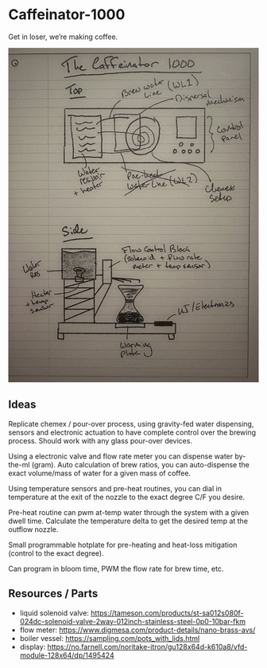 # Caffeinator-1000
Get in loser, we’re making coffee.

![bad drawing](https://raw.githubusercontent.com/tegan-lamoureux/caffeinator-1000/main/IMG_3461.jpeg?token=GHSAT0AAAAAACMNWM4DL6TBJ2T63PMBOPHOZMYDB3A)

## Ideas
Replicate chemex / pour-over process, using gravity-fed water dispensing, sensors and electronic actuation to have complete control over the brewing process. Should work with any glass pour-over devices.

Using a electronic valve and flow rate meter you can dispense water by-the-ml (gram). Auto calculation of brew ratios, you can auto-dispense the exact volume/mass of water for a given mass of coffee. 

Using temperature sensors and pre-heat routines, you can dial in temperature at the exit of the nozzle to the exact degree C/F you desire.

Pre-heat routine can pwm at-temp water through the system with a given dwell time. Calculate the temperature delta to get the desired temp at the outflow nozzle. 

Small programmable hotplate for pre-heating and heat-loss mitigation (control to the exact degree).

Can program in bloom time, PWM the flow rate for brew time, etc. 

## Resources / Parts
* liquid solenoid valve: https://tameson.com/products/st-sa012s080f-024dc-solenoid-valve-2way-012inch-stainless-steel-0p0-10bar-fkm
* flow meter: https://www.digmesa.com/product-details/nano-brass-avs/
* boiler vessel: https://sampling.com/pots_with_lids.html
* display: https://no.farnell.com/noritake-itron/gu128x64d-k610a8/vfd-module-128x64/dp/1495424
